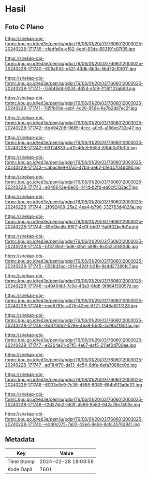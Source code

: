 # Hasil

## Foto C Plano

https://sirekap-obj-formc.kpu.go.id/ed3e/pemilu/pdpr/76/06/01/20/03/7606012003025-20240228-171739--cfedfe6e-cf82-4ebf-83da-683191c07f35.jpg

https://sirekap-obj-formc.kpu.go.id/ed3e/pemilu/pdpr/76/06/01/20/03/7606012003025-20240228-171740--609a1f43-e42f-43db-8b3a-5bd72c10f011.jpg

https://sirekap-obj-formc.kpu.go.id/ed3e/pemilu/pdpr/76/06/01/20/03/7606012003025-20240228-171741--7a5bf6dd-9234-4d54-afc9-7f16f103a860.jpg

https://sirekap-obj-formc.kpu.go.id/ed3e/pemilu/pdpr/76/06/01/20/03/7606012003025-20240228-171741--7d5fb09e-aeb1-4c20-956e-6e7b2dd7ec2f.jpg

https://sirekap-obj-formc.kpu.go.id/ed3e/pemilu/pdpr/76/06/01/20/03/7606012003025-20240228-171742--8d494208-9685-4ccc-a0c8-a166eb732e47.jpg

https://sirekap-obj-formc.kpu.go.id/ed3e/pemilu/pdpr/76/06/01/20/03/7606012003025-20240228-171742--63124833-ad11-40c8-955d-83bb0d11e1fd.jpg

https://sirekap-obj-formc.kpu.go.id/ed3e/pemilu/pdpr/76/06/01/20/03/7606012003025-20240228-171743--cabac8e9-07a5-47b3-ae62-bfe047046490.jpg

https://sirekap-obj-formc.kpu.go.id/ed3e/pemilu/pdpr/76/06/01/20/03/7606012003025-20240228-171743--a048642e-8e00-441d-b2fd-ea0cfc132ac7.jpg

https://sirekap-obj-formc.kpu.go.id/ed3e/pemilu/pdpr/76/06/01/20/03/7606012003025-20240228-171744--2f092408-25a2-4ea4-b790-332763d4826a.jpg

https://sirekap-obj-formc.kpu.go.id/ed3e/pemilu/pdpr/76/06/01/20/03/7606012003025-20240228-171744--89e3bcdb-86f7-4c0f-bb07-5a0f02bc8d1a.jpg

https://sirekap-obj-formc.kpu.go.id/ed3e/pemilu/pdpr/76/06/01/20/03/7606012003025-20240228-171745--bf3739a1-fad6-49a1-a88b-8e0a2c0580db.jpg

https://sirekap-obj-formc.kpu.go.id/ed3e/pemilu/pdpr/76/06/01/20/03/7606012003025-20240228-171745--0558d3ad-c91d-424f-b21b-9a4d27380fc7.jpg

https://sirekap-obj-formc.kpu.go.id/ed3e/pemilu/pdpr/76/06/01/20/03/7606012003025-20240228-171746--a49404bf-7c0d-43a0-8fd6-9f864150057d.jpg

https://sirekap-obj-formc.kpu.go.id/ed3e/pemilu/pdpr/76/06/01/20/03/7606012003025-20240228-171746--eee6791c-a275-42ed-9721-f346a621f328.jpg

https://sirekap-obj-formc.kpu.go.id/ed3e/pemilu/pdpr/76/06/01/20/03/7606012003025-20240228-171746--8d3706b2-528e-4ea9-bb05-5c90cf18015c.jpg

https://sirekap-obj-formc.kpu.go.id/ed3e/pemilu/pdpr/76/06/01/20/03/7606012003025-20240228-171747--e2204e21-d7f5-4e67-aaf5-211ef0d700ee.jpg

https://sirekap-obj-formc.kpu.go.id/ed3e/pemilu/pdpr/76/06/01/20/03/7606012003025-20240228-171747--ad184f70-da13-4c54-8dfe-6efa7088cc0d.jpg

https://sirekap-obj-formc.kpu.go.id/ed3e/pemilu/pdpr/76/06/01/20/03/7606012003025-20240228-171748--6003e8c9-7c36-4558-8089-664b913a0e33.jpg

https://sirekap-obj-formc.kpu.go.id/ed3e/pemilu/pdpr/76/06/01/20/03/7606012003025-20240228-171748--f2d37eb2-563f-4596-9583-942a78e7803e.jpg

https://sirekap-obj-formc.kpu.go.id/ed3e/pemilu/pdpr/76/06/01/20/03/7606012003025-20240228-171740--e040c075-7a02-42ed-8ebe-9afc2476d941.jpg


## Metadata

| Key        | Value               |
| ---------- | ------------------- |
| Time Stamp | 2024-02-28 18:03:56 |
| Kode Dapil | 7601                |



